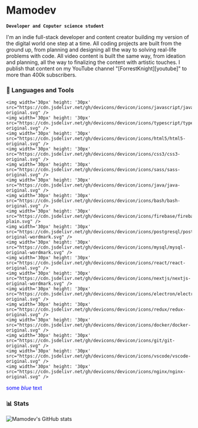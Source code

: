 # Mamodev

**`Developer and Coputer science student`**

I'm an indie full-stack developer and content creator building my version of the digital world one step at a time. All coding projects are built from the ground up, from planning and designing all the way to solving real-life problems with code. All video content is built the same way, from ideation and planning, all the way to finalizing the content with artistic touches. I publish that content on my YouTube channel "[ForrestKnight][youtube]" to more than 400k subscribers.

### 🧰 Languages and Tools

    <img width='30px' height: '30px' src="https://cdn.jsdelivr.net/gh/devicons/devicon/icons/javascript/javascript-original.svg" />
    <img width='30px' height: '30px' src="https://cdn.jsdelivr.net/gh/devicons/devicon/icons/typescript/typescript-original.svg" />
    <img width='30px' height: '30px' src="https://cdn.jsdelivr.net/gh/devicons/devicon/icons/html5/html5-original.svg" />
    <img width='30px' height: '30px' src="https://cdn.jsdelivr.net/gh/devicons/devicon/icons/css3/css3-original.svg" />
    <img width='30px' height: '30px' src="https://cdn.jsdelivr.net/gh/devicons/devicon/icons/sass/sass-original.svg" />
    <img width='30px' height: '30px' src="https://cdn.jsdelivr.net/gh/devicons/devicon/icons/java/java-original.svg" />
    <img width='30px' height: '30px' src="https://cdn.jsdelivr.net/gh/devicons/devicon/icons/bash/bash-original.svg" />
    <img width='30px' height: '30px' src="https://cdn.jsdelivr.net/gh/devicons/devicon/icons/firebase/firebase-plain.svg" />
    <img width='30px' height: '30px' src="https://cdn.jsdelivr.net/gh/devicons/devicon/icons/postgresql/postgresql-original-wordmark.svg" />
    <img width='30px' height: '30px' src="https://cdn.jsdelivr.net/gh/devicons/devicon/icons/mysql/mysql-original-wordmark.svg" />
    <img width='30px' height: '30px' src="https://cdn.jsdelivr.net/gh/devicons/devicon/icons/react/react-original.svg" />
    <img width='30px' height: '30px' src="https://cdn.jsdelivr.net/gh/devicons/devicon/icons/nextjs/nextjs-original-wordmark.svg" />
    <img width='30px' height: '30px' src="https://cdn.jsdelivr.net/gh/devicons/devicon/icons/electron/electron-original.svg" />
    <img width='30px' height: '30px' src="https://cdn.jsdelivr.net/gh/devicons/devicon/icons/redux/redux-original.svg" />
    <img width='30px' height: '30px' src="https://cdn.jsdelivr.net/gh/devicons/devicon/icons/docker/docker-original.svg" />
    <img width='30px' height: '30px' src="https://cdn.jsdelivr.net/gh/devicons/devicon/icons/git/git-original.svg" />
    <img width='30px' height: '30px' src="https://cdn.jsdelivr.net/gh/devicons/devicon/icons/vscode/vscode-original.svg" />
    <img width='30px' height: '30px' src="https://cdn.jsdelivr.net/gh/devicons/devicon/icons/nginx/nginx-original.svg" />
 <span style="color:blue">some *blue* text</span>

### 📊 Stats

![Mamodev's GitHub stats](https://github-readme-stats.vercel.app/api?username=mamodev&show_icons=true&theme=gruvbox)
